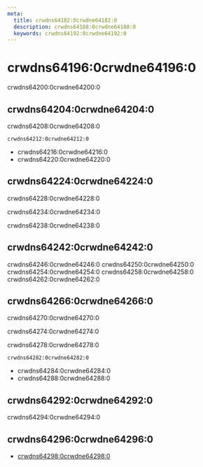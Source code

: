 ```yaml
---
meta:
  title: crwdns64182:0crwdne64182:0
  description: crwdns64188:0crwdne64188:0
  keywords: crwdns64192:0crwdne64192:0
---
```


# crwdns64196:0crwdne64196:0
crwdns64200:0crwdne64200:0

<entry-ad />

## crwdns64204:0crwdne64204:0
crwdns64208:0crwdne64208:0

`crwdns64212:0crwdne64212:0`
- crwdns64216:0crwdne64216:0
- crwdns64220:0crwdne64220:0


## crwdns64224:0crwdne64224:0
crwdns64228:0crwdne64228:0

  crwdns64234:0crwdne64234:0

  crwdns64238:0crwdne64238:0

## crwdns64242:0crwdne64242:0
crwdns64246:0crwdne64246:0
<alert type="success">crwdns64250:0crwdne64250:0</alert>
<alert type="info">crwdns64254:0crwdne64254:0</alert>
<alert type="warning">crwdns64258:0crwdne64258:0</alert>
<alert type="error">crwdns64262:0crwdne64262:0</alert>

## crwdns64266:0crwdne64266:0
crwdns64270:0crwdne64270:0

  crwdns64274:0crwdne64274:0

  crwdns64278:0crwdne64278:0

  `crwdns64282:0crwdne64282:0`
  - crwdns64284:0crwdne64284:0
  - crwdns64288:0crwdne64288:0

## crwdns64292:0crwdne64292:0
crwdns64294:0crwdne64294:0

## crwdns64296:0crwdne64296:0
  - [crwdns64298:0crwdne64298:0]()

<doc-footer />
